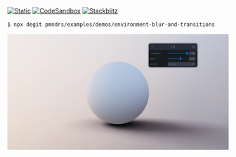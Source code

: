 [![Static](https://img.shields.io/badge/demo-%23646CFF.svg?logo=html5&logoColor=white)](https://pmndrs.github.io/examples/environment-blur-and-transitions)
[![CodeSandbox](https://img.shields.io/badge/codesandbox-040404?logo=codesandbox&logoColor=DBDBDB)](https://codesandbox.io/s/github/pmndrs/examples/tree/main/demos/environment-blur-and-transitions)
[![Stackblitz](https://img.shields.io/badge/stackblitz-fff?logo=Stackblitz&logoColor=1389FD)](https://stackblitz.com/github/pmndrs/examples/tree/main/demos/environment-blur-and-transitions)

```sh
$ npx degit pmndrs/examples/demos/environment-blur-and-transitions
```

![](thumbnail.webp)
